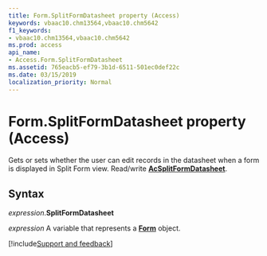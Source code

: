 ```yaml
---
title: Form.SplitFormDatasheet property (Access)
keywords: vbaac10.chm13564,vbaac10.chm5642
f1_keywords:
- vbaac10.chm13564,vbaac10.chm5642
ms.prod: access
api_name:
- Access.Form.SplitFormDatasheet
ms.assetid: 765eacb5-ef79-3b1d-6511-501ec0def22c
ms.date: 03/15/2019
localization_priority: Normal
---
```



# Form.SplitFormDatasheet property (Access)

Gets or sets whether the user can edit records in the datasheet when a form is displayed in Split Form view. Read/write **[AcSplitFormDatasheet](Access.AcSplitFormDatasheet.md)**.


## Syntax

_expression_.**SplitFormDatasheet**

_expression_ A variable that represents a **[Form](Access.Form.md)** object.




[!include[Support and feedback](~/includes/feedback-boilerplate.md)]